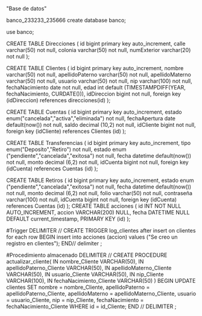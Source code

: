 # 
"Base de datos"

banco_233233_235666
create database banco; 

use banco;

CREATE TABLE Direcciones (
    id bigint primary key auto_increment,
    calle varchar(50) not null,
    colonia varchar(50) not null,
    numExterior varchar(20) not null
);


CREATE TABLE Clientes (
	id bigint primary key auto_increment,
    nombre varchar(50) not null,
    apellidoPaterno varchar(50) not null,
    apellidoMaterno varchar(50) not null,
    usuario varchar(50) not null,
    nip varchar(100) not null,
    fechaNacimiento date not null,
    edad int default (TIMESTAMPDIFF(YEAR, fechaNacimiento, CURDATE())),
    idDireccion bigint not null,
    foreign key (idDireccion) references direcciones(id) 
);

CREATE TABLE Cuentas (
	id bigint primary key auto_increment,
    estado enum("cancelada","activa","eliminada") not null,
    fechaApertura date default(now()) not null,
    saldo decimal (10,2) not null,
    idCliente bigint not null,
    foreign key (idCliente) references Clientes (id)
);

CREATE TABLE Transferencias (
	id bigint primary key auto_increment,
    tipo enum("Deposito","Retiro") not null,
    estado enum ("pendiente","cancelada","exitosa") not null,
    fecha datetime default(now()) not null,
    monto decimal (6,2) not null,
    idCuenta bigint not null,
    foreign key (idCuenta) references Cuentas (id)
);

CREATE TABLE Retiros (
	id bigint primary key auto_increment,
    estado enum ("pendiente","cancelada","exitosa") not null,
    fecha datetime default(now()) not null,
    monto decimal (6,2) not null,
    folio varchar(50) not null,
    contraseña varchar(100) not null,
    idCuenta bigint not null,
   foreign key (idCuenta) references Cuentas (id)
);
CREATE TABLE acciones (
  id INT NOT NULL AUTO_INCREMENT,
  accion VARCHAR(200) NULL,
  fecha DATETIME NULL DEFAULT current_timestamp,
  PRIMARY KEY (id)
);

#Trigger
DELIMITER //
CREATE TRIGGER log_clientes
after insert on clientes
for each row 
BEGIN
    insert into acciones (accion) values ("Se creo un registro en clientes");
END//
delimiter ;

#Procedimiento almacenado
DELIMITER //
CREATE PROCEDURE actualizar_cliente(
    IN nombre_Cliente VARCHAR(50),
    IN apellidoPaterno_Cliente VARCHAR(50),
    IN apellidoMaterno_Cliente VARCHAR(50),
    IN usuario_Cliente  VARCHAR(50),
    IN nip_Cliente  VARCHAR(100),
    IN fechaNacimiento_Cliente  VARCHAR(50)
)
BEGIN
    UPDATE clientes
    SET nombre = nombre_Cliente, 
        apellidoPaterno = apellidoPaterno_Cliente, 
        apellidoMaterno = apellidoMaterno_Cliente, 
        usuario = usuario_Cliente,
        nip = nip_Cliente,
        fechaNacimiento = fechaNacimiento_Cliente
    WHERE id = id_Cliente;
END //
DELIMITER ;
